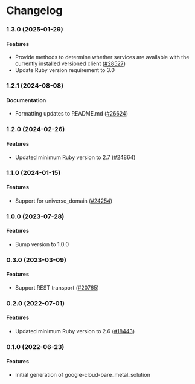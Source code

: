 # Changelog

### 1.3.0 (2025-01-29)

#### Features

* Provide methods to determine whether services are available with the currently installed versioned client ([#28527](https://github.com/googleapis/google-cloud-ruby/issues/28527)) 
* Update Ruby version requirement to 3.0 

### 1.2.1 (2024-08-08)

#### Documentation

* Formatting updates to README.md ([#26624](https://github.com/googleapis/google-cloud-ruby/issues/26624)) 

### 1.2.0 (2024-02-26)

#### Features

* Updated minimum Ruby version to 2.7 ([#24864](https://github.com/googleapis/google-cloud-ruby/issues/24864)) 

### 1.1.0 (2024-01-15)

#### Features

* Support for universe_domain ([#24254](https://github.com/googleapis/google-cloud-ruby/issues/24254)) 

### 1.0.0 (2023-07-28)

#### Features

* Bump version to 1.0.0 

### 0.3.0 (2023-03-09)

#### Features

* Support REST transport ([#20765](https://github.com/googleapis/google-cloud-ruby/issues/20765)) 

### 0.2.0 (2022-07-01)

#### Features

* Updated minimum Ruby version to 2.6 ([#18443](https://github.com/googleapis/google-cloud-ruby/issues/18443)) 

### 0.1.0 (2022-06-23)

#### Features

* Initial generation of google-cloud-bare_metal_solution
